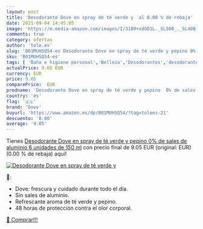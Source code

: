 ```yaml
---
layout: post
title: 'Desodorante Dove en spray de té verde y  al 0.00 % de rebaja'
date: 2021-09-04 14:45:05
image: 'https://m.media-amazon.com/images/I/31B0+xdGD1L._SL500_._SL400_.jpg'
comments: true
category: ofertas
author: 'tole.es'
slug: 'B01MUHSQ54-es Desodorante Dove en spray de té verde y pepino 0% de sales...'
sku: 'B01MUHSQ54-es'
tags: [ 'Baño e higiene personal','Belleza','Desodorantes','desodorante','dove','té','verde', ]
actualPrice: 9.05 EUR
currency: EUR
price: 9.05
comparePrice:  EUR
prodname: 'Desodorante Dove en spray de té verde y pepino  0% de sales de aluminio  6 unidades de 150 ml'
country: 'es'
flag: '🇪🇸'
brand: 'Dove'
buyurl: 'https://www.amazon.es/dp/B01MUHSQ54/?tag=tolees-21'
descuento: '0.00'
average: '9.05'
---
```


Tienes [Desodorante Dove en spray de té verde y pepino  0% de sales de aluminio  6 unidades de 150 ml](https://www.amazon.es/dp/B01MUHSQ54/?tag=tolees-21) con precio final de  9.05 EUR (original:  EUR) (0.00 %  de rebaja) aqui!

[![Desodorante Dove en spray de té verde y ](https://m.media-amazon.com/images/I/31B0+xdGD1L._SL500_._SL400_.jpg)](https://www.amazon.es/dp/B01MUHSQ54/?tag=tolees-21)

🔎:

- Dove: frescura y cuidado durante todo el día.
- Sin sales de aluminio.
- Refrescante aroma de té verde y pepino.
- 48 horas de protección contra el olor corporal.

[🛒 Comprar!!!](https://www.amazon.es/dp/B01MUHSQ54/?tag=tolees-21)
